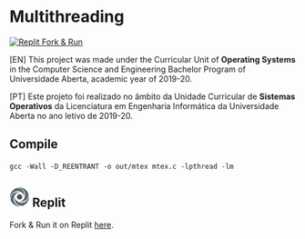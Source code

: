 # Multithreading

[![Replit Fork & Run](https://img.shields.io/badge/Replit-Fork_&_Run-informational?logo=replit&labelColor=white)](https://replit.com/@DiogoAntao/UAb-Multithreading)

[EN] This project was made under the Curricular Unit of **Operating Systems** in the Computer Science and Engineering Bachelor Program of Universidade Aberta, academic year of 2019-20.

[PT] Este projeto foi realizado no âmbito da Unidade Curricular de **Sistemas Operativos** da Licenciatura em Engenharia Informática da Universidade Aberta no ano letivo de 2019-20.

## Compile
	gcc -Wall -D_REENTRANT -o out/mtex mtex.c -lpthread -lm
	
## <a href="https://replit.com/"><img src="https://raw.githubusercontent.com/4ntony4/UAb/eba38fc374dc7ba986ecfb0b1a54e4c4ccc5117b/img/logos/replit/replit.svg" alt="Replit" width="35"></a> Replit
Fork & Run it on Replit [here](https://replit.com/@DiogoAntao/UAb-Multithreading).
